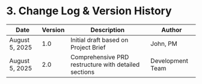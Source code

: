 # 3. Change Log & Version History
| Date | Version | Description | Author |
|---|---|---|---|
| August 5, 2025 | 1.0 | Initial draft based on Project Brief | John, PM |
| August 5, 2025 | 2.0 | Comprehensive PRD restructure with detailed sections | Development Team |
